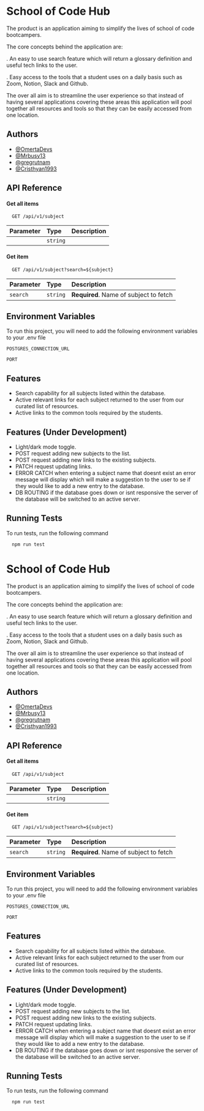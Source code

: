 # School of Code Hub

The product is an application aiming to simplify the lives of school of code bootcampers.

The core concepts behind the application are:

. An easy to use search feature which will return a glossary definition and useful tech links to the user.

. Easy access to the tools that a student uses on a daily basis such as Zoom, Notion, Slack and Github.


The over all aim is to streamline the user experience so that instead of having several applications covering these areas this application will pool together all resources and tools so that they can be easily accessed from one location.



## Authors

- [@OmertaDevs](https://github.com/OmertaDevs)
- [@Mrbusy13](https://github.com/Mrbusy13)
- [@gregrutnam](https://github.com/gregrutnam)
- [@Cristhyan1993](https://github.com/Cristhyan1993)


## API Reference

#### Get all items

```http
  GET /api/v1/subject
```

| Parameter | Type     | Description                |
| :-------- | :------- | :------------------------- |
|  | `string` |  |

#### Get item

```http
  GET /api/v1/subject?search=${subject}
```

| Parameter | Type     | Description                       |
| :-------- | :------- | :-------------------------------- |
| `search`      | `string` | **Required**. Name of subject to fetch |




## Environment Variables

To run this project, you will need to add the following environment variables to your .env file

`POSTGRES_CONNECTION_URL`

`PORT`


## Features

- Search capability for all subjects listed within the database.
- Active relevant links for each subject returned to the user from our curated list of resources.
- Active links to the common tools required by the students.

## Features (Under Development)

- Light/dark mode toggle.
- POST request adding new subjects to the list.
- POST request adding new links to the existing subjects.
- PATCH request updating links. 
- ERROR CATCH when entering a subject name that doesnt exist an error message will display which will make a suggestion to the user to se if they would like to add a new entry to the database.
- DB ROUTING if the database goes down or isnt responsive the server of the database will be switched to an active server.

## Running Tests

To run tests, run the following command

```bash
  npm run test
```


# School of Code Hub

The product is an application aiming to simplify the lives of school of code bootcampers.

The core concepts behind the application are:

. An easy to use search feature which will return a glossary definition and useful tech links to the user.

. Easy access to the tools that a student uses on a daily basis such as Zoom, Notion, Slack and Github.


The over all aim is to streamline the user experience so that instead of having several applications covering these areas this application will pool together all resources and tools so that they can be easily accessed from one location.



## Authors

- [@OmertaDevs](https://github.com/OmertaDevs)
- [@Mrbusy13](https://github.com/Mrbusy13)
- [@gregrutnam](https://github.com/gregrutnam)
- [@Cristhyan1993](https://github.com/Cristhyan1993)


## API Reference

#### Get all items

```http
  GET /api/v1/subject
```

| Parameter | Type     | Description                |
| :-------- | :------- | :------------------------- |
|  | `string` |  |

#### Get item

```http
  GET /api/v1/subject?search=${subject}
```

| Parameter | Type     | Description                       |
| :-------- | :------- | :-------------------------------- |
| `search`      | `string` | **Required**. Name of subject to fetch |




## Environment Variables

To run this project, you will need to add the following environment variables to your .env file

`POSTGRES_CONNECTION_URL`

`PORT`


## Features

- Search capability for all subjects listed within the database.
- Active relevant links for each subject returned to the user from our curated list of resources.
- Active links to the common tools required by the students.

## Features (Under Development)

- Light/dark mode toggle.
- POST request adding new subjects to the list.
- POST request adding new links to the existing subjects.
- PATCH request updating links. 
- ERROR CATCH when entering a subject name that doesnt exist an error message will display which will make a suggestion to the user to se if they would like to add a new entry to the database.
- DB ROUTING if the database goes down or isnt responsive the server of the database will be switched to an active server.

## Running Tests

To run tests, run the following command

```bash
  npm run test
```

